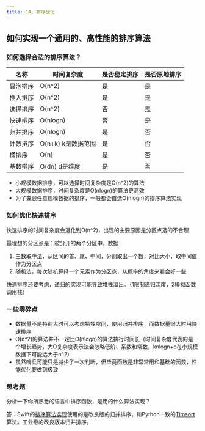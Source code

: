 ```yaml
---
title: 14. 排序优化
---
```


## 如何实现一个通用的、高性能的排序算法

### 如何选择合适的排序算法？

| 名称 | 时间复杂度 | 是否稳定排序 | 是否原地排序 |
| --- | --- | --- | --- |
| 冒泡排序 | O(n^2) | 是 | 是 |
| 插入排序 | O(n^2) | 是 | 是 |
| 选择排序 | O(n^2) | 否 | 是 |
| 快速排序 | O(nlogn) | 否 | 是 |
| 归并排序 | O(nlogn) | 是 | 否 |
| 计数排序 | O(n+k) k是数据范围 | 是 | 否 |
| 桶排序 | O(n) | 是 | 否 |
| 基数排序 | O(dn) d是维度 | 是 | 否 |

- 小规模数据排序，可以选择时间复杂度是O(n^2)的算法
- 大规模数据排序，时间复杂度是O(nlogn)的算法更高效
- 为了兼顾任意规模数据的排序，一般都会首选O(nlogn)的排序算法实现

### 如何优化快速排序

快速排序的时间复杂度会退化到O(n^2)，出现的主要原因是分区点选的不合理

最理想的分区点是：被分开的两个分区中，数据

1. 三数取中法，从区间的首、尾、中间，分别取出一个数，对比大小，取中间值作为分区点
2. 随机法，每次随机算择一个元素作为分区点，从概率的角度来看会好一些

快速排序还要考虑，递归的实现可能导致堆栈溢出。（1限制递归深度，2模拟函数调用栈）

### 一些零碎点

- 数据量不是特别大时可以考虑牺牲空间，使用归并排序，而数据量很大时用快速排序
- O(n^2)的算法并不一定比O(nlogn)的算法执行时间长（时间复杂度代表的是一个增长趋势，大O复杂度表示法会忽略低阶、系数和常数，knlogn+c在小规模数据下可能远大于n^2）
- 虽然哨兵可能只是减少了一次判断，但毕竟函数是非常常用和基础的函数，性能优化要做到极致

### 思考题

分析一下你所熟悉的语言中排序函数，是用的什么算法实现？

答：Swift的[排序算法实现](https://github.com/apple/swift/blob/master/stdlib/public/core/Sort.swift)使用的是改良版的归并排序，和Python一致的[Timsort](https://en.wikipedia.org/wiki/Timsort)算法。工业级的改良版本归并排序。